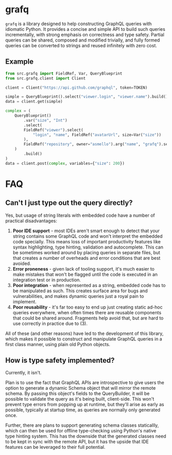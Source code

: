 # grafq

`grafq` is a library designed to help constructing GraphQL queries with idiomatic Python. It provides a concise and simple API to build such queries incrementally, with strong emphasis on correctness and type safety. Partial queries can be shared, composed and modified trivially, and fully formed queries can be converted to strings and reused infinitely with zero cost.

## Example

```python
from src.grafq import FieldRef, Var, QueryBlueprint
from src.grafq.client import Client

client = Client("https://api.github.com/graphql", token=TOKEN)

simple = QueryBlueprint().select("viewer.login", "viewer.name").build()
data = client.get(simple)

complex = (
    QueryBlueprint()
        .var("size", "Int")
        .select(
        FieldRef("viewer").select(
            "login", "name", FieldRef("avatarUrl", size=Var("size"))
        ),
        FieldRef("repository", owner="asmello").arg("name", "grafq").select("url"),
    )
        .build()
)
data = client.post(complex, variables={"size": 200})
```

# FAQ
## Can't I just type out the query directly?
Yes, but usage of string literals with embedded code have a number of practical disadvantages:
1. **Poor IDE support** - most IDEs aren't smart enough to detect that your string contains some GraphQL code and won't interpret the embedded code specially. This means loss of important productivity features like syntax highlighting, type hinting, validation and autocomplete. This can be sometimes worked around by placing queries in separate files, but that creates a number of overheads and error conditions that are best avoided.
2. **Error proneness** - given lack of tooling support, it's much easier to make mistakes that won't be flagged until the code is executed in an integration test or in production.
3. **Poor integration** - when represented as a string, embedded code has to be manipulated as such. This creates surface area for bugs and vulnerabilities, and makes dynamic queries just a royal pain to implement.
4. **Poor reusability** - it's far too easy to end up just creating static ad-hoc queries everywhere, when often times there are reusable components that could be shared around. Fragments help avoid that, but are hard to use correctly in practice due to (3).

All of these (and other reasons) have led to the development of this library, which makes it possible to construct and manipulate GraphQL queries in a first class manner, using plain old Python objects.

## How is type safety implemented?

Currently, it isn't.

Plan is to use the fact that GraphQL APIs are introspective to give users the option to generate a dynamic Schema object that will mirror the remote schema. By passing this object's fields to the QueryBuilder, it will be possible to validate the query as it's being built, client-side. This won't prevent type errors from popping up at runtime, but they'll arise as early as possible, typically at startup time, as queries are normally only generated once.

Further, there are plans to support generating schema classes staticallly, which can then be used for offline type-checking using Python's native type hinting system. This has the downside that the generated classes need to be kept in sync with the remote API, but it has the upside that IDE features can be leveraged to their full potential.

